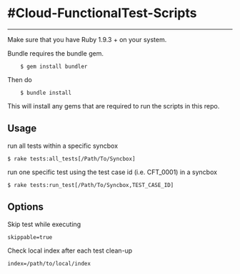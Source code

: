 #Cloud-FunctionalTest-Scripts
============================
----

Make sure that you have Ruby 1.9.3 + on your system.
 
Bundle requires the bundle gem.

		$ gem install bundler

Then do

		$ bundle install

This will install any gems that are required to run the scripts in this repo.


Usage
-----
run all tests within a specific syncbox

	$ rake tests:all_tests[/Path/To/Syncbox] 
	
run one specific test using the test case id (i.e. CFT_0001) in a syncbox
	
	$ rake tests:run_test[/Path/To/Syncbox,TEST_CASE_ID]

Options
----

Skip test while executing
	
	skippable=true

Check local index after each test clean-up

	index=/path/to/local/index

